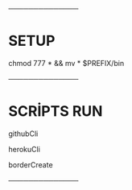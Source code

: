 ──────────────

# SETUP

chmod 777 * && mv * $PREFIX/bin

──────────────

# SCRİPTS RUN

githubCli

herokuCli

borderCreate

──────────────


